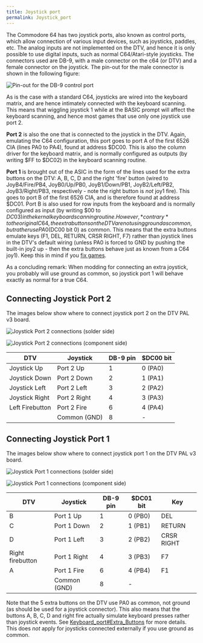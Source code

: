 ```yaml
---
title: Joystick port
permalink: Joystick_port
---
```


The Commodore 64 has two joystick ports, also known as control ports,
which allow connection of various input devices, such as joysticks,
paddles, etc. The analog inputs are not implemented on the DTV, and
hence it is only possible to use digital inputs, such as normal
C64/Atari-style joysticks. The connectors used are DB-9, with a male
connector on the c64 (or DTV) and a female connector on the joystick.
The pin-out for the male connector is shown in the following figure:

![Pin-out for the DB-9 control
port](Joy-male_160.gif "Pin-out for the DB-9 control port")

As is the case with a standard C64, joysticks are wired into the
keyboard matrix, and are hence intimately connected with the keyboard
scanning. This means that wiggling joystick 1 while at the BASIC prompt
will affect the keyboard scanning, and hence most games that use only
one joystick use port 2.

**Port 2** is also the one that is connected to the joystick in the DTV.
Again, emulating the C64 configuration, this port goes to port A of the
first 6526 CIA (lines PA0 to PA4), found at address $DC00. This is also
the column driver for the keyboard matrix, and is normally configured as
outputs (by writing $FF to $DC02) in the keyboard scanning routine.

**Port 1** is brought out of the ASIC in the form of the lines used for
the extra buttons on the DTV: A, B, C, D and the right 'fire' button
(wired to JoyB4/Fire/PB4, JoyB0/Up/PB0, JoyB1/Down/PB1, JoyB2/Left/PB2,
JoyB3/Right/PB3, respectively - note the right button is *not* joy1
fire). This goes to port B of the first 6526 CIA, and is therefore found
at address $DC01. Port B is also used for row inputs from the keyboard
and is normally configured as input (by writing $00 to $DC03) in the
kernal keyboard scanning routine. However, *contrary* to the original
C64, the extra buttons on the DTV are not using ground as common, but
rather use PA0 ($DC00 bit 0) as common. This means that the extra
buttons emulate keys (F1, DEL, RETURN, CRSR RIGHT, F7) rather than
joystick lines in the DTV's default wiring (unless PA0 is forced to GND
by pushing the built-in joy2 up - then the extra buttons behave just as
known from a C64 joy1). Keep this in mind if you [fix
games](Fixing_Games_for_the_DTV "wikilink").

As a concluding remark: When modding for connecting an extra joystick,
you probably will use ground as common, so joystick port 1 will behave
exactly as normal for a true C64.

Connecting Joystick Port 2
--------------------------

The images below show where to connect joystick port 2 on the DTV PAL v3
board.

![Joystick Port 2 connections (solder
side)](DTV_v3_joy2_solder.jpg "Joystick Port 2 connections (solder side)")

![Joystick Port 2 connections (component
side)](DTV_v3_joy2_comp.jpg "Joystick Port 2 connections (component side)")

| DTV             | Joystick     | DB-9 pin | $DC00 bit |
|-----------------|--------------|----------|-----------|
| Joystick Up     | Port 2 Up    | 1        | 0 (PA0)   |
| Joystick Down   | Port 2 Down  | 2        | 1 (PA1)   |
| Joystick Left   | Port 2 Left  | 3        | 2 (PA2)   |
| Joystick Right  | Port 2 Right | 4        | 3 (PA3)   |
| Left Firebutton | Port 2 Fire  | 6        | 4 (PA4)   |
|                 | Common (GND) | 8        | -         |

Connecting Joystick Port 1
--------------------------

The images below show where to connect joystick port 1 on the DTV PAL v3
board.

![Joystick Port 1 connections (solder
side)](DTV_v3_joy1_solder.jpg "Joystick Port 1 connections (solder side)")

![Joystick Port 1 connections (component
side)](DTV_v3_joy1_comp.jpg "Joystick Port 1 connections (component side)")

| DTV              | Joystick     | DB-9 pin | $DC01 bit | Key        |
|------------------|--------------|----------|-----------|------------|
| B                | Port 1 Up    | 1        | 0 (PB0)   | DEL        |
| C                | Port 1 Down  | 2        | 1 (PB1)   | RETURN     |
| D                | Port 1 Left  | 3        | 2 (PB2)   | CRSR RIGHT |
| Right firebutton | Port 1 Right | 4        | 3 (PB3)   | F7         |
| A                | Port 1 Fire  | 6        | 4 (PB4)   | F1         |
|                  | Common (GND) | 8        | -         |            |

Note that the 5 extra buttons on the DTV use PA0 as common, not ground
(as should be used for a joystick connector). This also means that the
buttons A, B, C, D and right fire actually simulate keyboard presses
rather than joystick events. See
[Keyboard\_port\#Extra\_Buttons](Keyboard_port#Extra_Buttons "wikilink")
for more details. This does *not* apply for joysticks connected
externally if you use ground as common.
